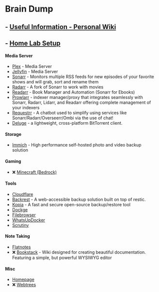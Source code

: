 #  Brain Dump

## - [Useful Information - Personal Wiki](https://github.com/bearded-papa/useful-information)

## - [Home Lab Setup](https://github.com/bearded-papa/homelab/)

#### Media Server
 - [Plex](https://github.com/bearded-papa/homelab/tree/main/plex/) - Media Server
 - [Jellyfin](https://github.com/bearded-papa/homelab/tree/main/jellyfin) - Media Server
 - [Sonarr](https://github.com/bearded-papa/homelab/tree/main/sonarr/) - Monitors multiple RSS feeds for new episodes of your favorite shows and will grab, sort and rename them
 - [Radarr](https://github.com/bearded-papa/homelab/tree/main/radarr/) - A fork of Sonarr to work with movies
 - [Readarr](https://github.com/bearded-papa/homelab/tree/main/readarr) - Book Manager and Automation (Sonarr for Ebooks)
 - [Prowlarr](https://github.com/bearded-papa/homelab/tree/main/prowlarr/) - indexer manager/proxy that integrates seamlessly with Sonarr, Radarr, Lidarr, and Readarr offering complete management of your indexers
 - [Requestrr](https://github.com/bearded-papa/homelab/tree/main/requestrr/) - A chatbot used to simplify using services like Sonarr/Radarr/Overseerr/Ombi via the use of chat!
 - [Deluge](https://github.com/bearded-papa/homelab/tree/main/deluge/) - a lightweight, cross-platform BitTorrent client.

#### Storage
 - [Immich](https://github.com/bearded-papa/homelab/tree/main/immich) - High performance self-hosted photo and video backup solution

#### Gaming

 - &#10060; [Minecraft (Bedrock)](https://github.com/bearded-papa/homelab/tree/main/minecraft-bedrock/)

#### Tools
 - [Cloudflare](https://github.com/bearded-papa/homelab/tree/main/cloudflare/)
 - [Backrest](https://github.com/bearded-papa/homelab/tree/main/backrest) - A web-accessible backup solution built on top of restic.
 - [Kopia](https://github.com/bearded-papa/homelab/tree/main/kopia) - A fast and secure open-source backup/restore tool
 - [Dockge](https://github.com/bearded-papa/homelab/tree/main/dockge/)
 - [Filebrowser](https://github.com/bearded-papa/homelab/tree/main/filebrowser/)
 - [WhatsUpDocker](https://github.com/bearded-papa/homelab/tree/main/whatsupdocker)
 - [Scrutiny](https://github.com/bearded-papa/homelab/tree/main/scrutiny/)

#### Note Taking
 - [Flatnotes](https://github.com/bearded-papa/homelab/tree/main/flatnotes/)
 - &#10060; [Bookstack](https://github.com/bearded-papa/homelab/tree/main/bookstack) - Wiki designed for creating beautiful documentation. Featuring a simple, but powerful WYSIWYG editor

#### Misc
 - [Homepage](https://github.com/bearded-papa/homelab/tree/main/homepage/)
 - &#10060; [Webtrees](https://github.com/bearded-papa/homelab/tree/main/webtrees/)
